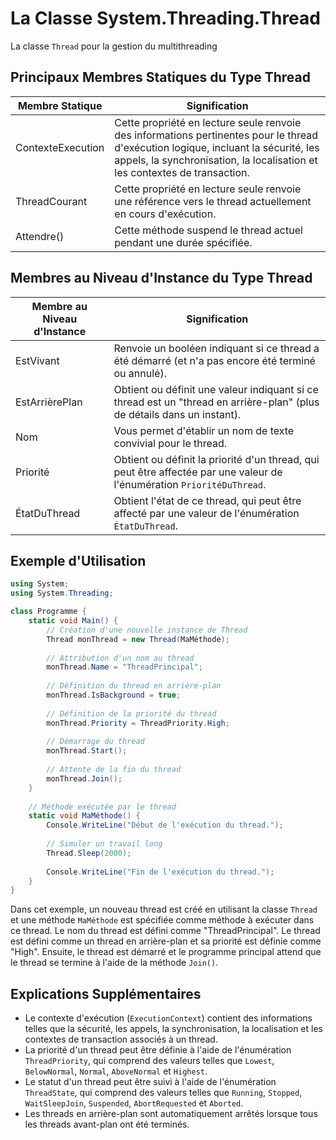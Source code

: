 # La Classe System.Threading.Thread

La classe `Thread` pour la gestion du multithreading

## Principaux Membres Statiques du Type Thread

| Membre Statique | Signification |
|-----------------|---------------|
| ContexteExecution | Cette propriété en lecture seule renvoie des informations pertinentes pour le thread d'exécution logique, incluant la sécurité, les appels, la synchronisation, la localisation et les contextes de transaction. |
| ThreadCourant | Cette propriété en lecture seule renvoie une référence vers le thread actuellement en cours d'exécution. |
| Attendre() | Cette méthode suspend le thread actuel pendant une durée spécifiée. |

## Membres au Niveau d'Instance du Type Thread

| Membre au Niveau d'Instance | Signification |
|------------------------------|---------------|
| EstVivant | Renvoie un booléen indiquant si ce thread a été démarré (et n'a pas encore été terminé ou annulé). |
| EstArrièrePlan | Obtient ou définit une valeur indiquant si ce thread est un "thread en arrière-plan" (plus de détails dans un instant). |
| Nom | Vous permet d'établir un nom de texte convivial pour le thread. |
| Priorité | Obtient ou définit la priorité d'un thread, qui peut être affectée par une valeur de l'énumération `PrioritéDuThread`. |
| ÉtatDuThread | Obtient l'état de ce thread, qui peut être affecté par une valeur de l'énumération `ÉtatDuThread`. |

## Exemple d'Utilisation

```csharp
using System;
using System.Threading;

class Programme {
    static void Main() {
        // Création d'une nouvelle instance de Thread
        Thread monThread = new Thread(MaMéthode);
        
        // Attribution d'un nom au thread
        monThread.Name = "ThreadPrincipal";
        
        // Définition du thread en arrière-plan
        monThread.IsBackground = true;
        
        // Définition de la priorité du thread
        monThread.Priority = ThreadPriority.High;
        
        // Démarrage du thread
        monThread.Start();
        
        // Attente de la fin du thread
        monThread.Join();
    }
    
    // Méthode exécutée par le thread
    static void MaMéthode() {
        Console.WriteLine("Début de l'exécution du thread.");
        
        // Simuler un travail long
        Thread.Sleep(2000);
        
        Console.WriteLine("Fin de l'exécution du thread.");
    }
}
```

Dans cet exemple, un nouveau thread est créé en utilisant la classe `Thread` et une méthode `MaMéthode` est spécifiée comme méthode à exécuter dans ce thread. Le nom du thread est défini comme "ThreadPrincipal". Le thread est défini comme un thread en arrière-plan et sa priorité est définie comme "High". Ensuite, le thread est démarré et le programme principal attend que le thread se termine à l'aide de la méthode `Join()`.

## Explications Supplémentaires

- Le contexte d'exécution (`ExecutionContext`) contient des informations telles que la sécurité, les appels, la synchronisation, la localisation et les contextes de transaction associés à un thread.
- La priorité d'un thread peut être définie à l'aide de l'énumération `ThreadPriority`, qui comprend des valeurs telles que `Lowest`, `BelowNormal`, `Normal`, `AboveNormal` et `Highest`.
- Le statut d'un thread peut être suivi à l'aide de l'énumération `ThreadState`, qui comprend des valeurs telles que `Running`, `Stopped`, `WaitSleepJoin`, `Suspended`, `AbortRequested` et `Aborted`.
- Les threads en arrière-plan sont automatiquement arrêtés lorsque tous les threads avant-plan ont été terminés.
